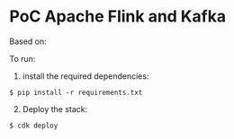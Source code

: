 
# PoC Apache Flink and Kafka 


Based on: 

To run: 
1. install the required dependencies:

```
$ pip install -r requirements.txt
```

2. Deploy the stack:

```
$ cdk deploy
```

